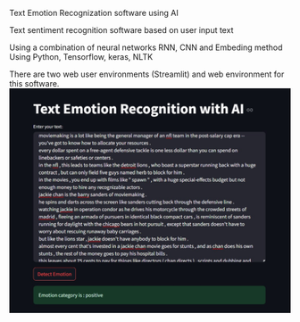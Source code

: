 Text Emotion Recognization software using AI

Text sentiment recognition software based on user input text

Using a combination of neural networks RNN, CNN and Embeding method
Using Python, Tensorflow, keras, NLTK

There are two web user environments (Streamlit) and web environment for this software.
![tese](test_pr/test.jpg)
